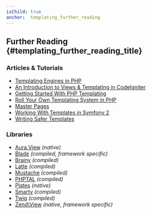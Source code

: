 ```yaml
---
isChild: true
anchor:  templating_further_reading
---
```


## Further Reading {#templating_further_reading_title}

### Articles & Tutorials

* [Templating Engines in PHP](http://fabien.potencier.org/templating-engines-in-php.html)
* [An Introduction to Views & Templating in CodeIgniter](https://code.tutsplus.com/tutorials/an-introduction-to-views-templating-in-codeigniter--net-25648)
* [Getting Started With PHP Templating](https://www.smashingmagazine.com/2011/10/getting-started-with-php-templating/)
* [Roll Your Own Templating System in PHP](https://code.tutsplus.com/tutorials/roll-your-own-templating-system-in-php--net-16596)
* [Master Pages](https://laracasts.com/series/laravel-from-scratch/episodes/7)
* [Working With Templates in Symfony 2](https://code.tutsplus.com/tutorials/working-with-templates-in-symfony-2--cms-21172)
* [Writing Safer Templates](https://github.com/box/brainy/wiki/Writing-Safe-Templates)

### Libraries

* [Aura.View](https://github.com/auraphp/Aura.View) *(native)*
* [Blade](https://laravel.com/docs/blade) *(compiled, framework specific)*
* [Brainy](https://github.com/box/brainy) *(compiled)*
* [Latte](https://github.com/nette/latte) *(compiled)*
* [Mustache](https://github.com/bobthecow/mustache.php) *(compiled)*
* [PHPTAL](https://phptal.org/) *(compiled)*
* [Plates](http://platesphp.com/) *(native)*
* [Smarty](https://www.smarty.net/) *(compiled)*
* [Twig](https://twig.symfony.com/) *(compiled)*
* [Zend\View](https://framework.zend.com/manual/2.3/en/modules/zend.view.quick-start.html) *(native, framework specific)*
